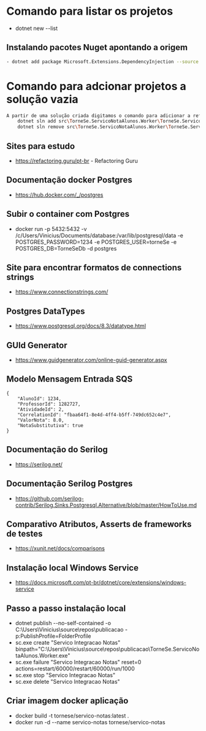 # Comando para listar os projetos
 - dotnet new --list

 ## Instalando pacotes Nuget apontando a origem
 ``` bash
 - dotnet add package Microsoft.Extensions.DependencyInjection --source https://api.nuget.org/v3/index.json 
 ```
 

# Comando para adcionar projetos a solução vazia
``` bash
A partir de uma solução criada digitamos o comando para adicionar a referência ao csproj dos projetos
    dotnet sln add src\TorneSe.ServicoNotaAlunos.Worker\TorneSe.ServicoNotaAlunos.Worker.csproj
    dotnet sln remove src\TorneSe.ServicoNotaAlunos.Worker\TorneSe.ServicoNotaAlunos.Worker.csproj
```

## Sites para estudo
- https://refactoring.guru/pt-br - Refactoring Guru


## Documentação docker Postgres
- https://hub.docker.com/_/postgres

## Subir o container com Postgres
- docker run -p 5432:5432 -v /c/Users/Vinicius/Documents/database:/var/lib/postgresql/data -e POSTGRES_PASSWORD=1234 -e POSTGRES_USER=torneSe -e POSTGRES_DB=TorneSeDb -d postgres

## Site para encontrar formatos de connections strings
- https://www.connectionstrings.com/

## Postgres DataTypes
- https://www.postgresql.org/docs/8.3/datatype.html

## GUId Generator
- https://www.guidgenerator.com/online-guid-generator.aspx

## Modelo Mensagem Entrada SQS
```
{
    "AlunoId": 1234,
    "ProfessorId": 1282727,
    "AtividadeId": 2,
    "CorrelationId": "fbaa64f1-8e4d-4ff4-b5ff-749dc652c4e7",
    "ValorNota": 8.0,
    "NotaSubstitutiva": true
}
```

## Documentação do Serilog
- https://serilog.net/

## Documentação Serilog Postgres
- https://github.com/serilog-contrib/Serilog.Sinks.Postgresql.Alternative/blob/master/HowToUse.md

## Comparativo Atributos, Asserts de frameworks de testes
- https://xunit.net/docs/comparisons

## Instalação local Windows Service
- https://docs.microsoft.com/pt-br/dotnet/core/extensions/windows-service

## Passo a passo instalação local
- dotnet publish --no-self-contained -o C:\Users\Vinicius\source\repos\publicacao
-p:PublishProfile=FolderProfile
- sc.exe create "Servico Integracao Notas" binpath="C:\Users\Vinicius\source\repos\publicacao\TorneSe.ServicoNotaAlunos.Worker.exe"
- sc.exe failure "Servico Integracao Notas" reset=0 actions=restart/60000/restart/60000/run/1000
- sc.exe stop "Servico Integracao Notas"
- sc.exe delete "Servico Integracao Notas"

## Criar imagem docker aplicação
- docker build -t tornese/servico-notas:latest .
- docker run -d --name servico-notas tornese/servico-notas